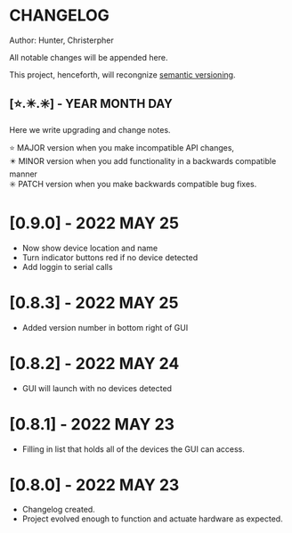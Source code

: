 # CHANGELOG
Author: Hunter, Christerpher

All notable changes will be appended here.

This project, henceforth, will recongnize [semantic versioning](https://semver.org/).

## [⭐.✴️.✳️] - YEAR MONTH DAY
Here we write upgrading and change notes.

⭐ MAJOR version when you make incompatible API changes,<br>
✴️ MINOR version when you add functionality in a backwards compatible manner<br>
✳️ PATCH version when you make backwards compatible bug fixes.<br>

# [0.9.0] - 2022 MAY 25
- Now show device location and name
- Turn indicator buttons red if no device detected
- Add loggin to serial calls

# [0.8.3] - 2022 MAY 25
- Added version number in bottom right of GUI

# [0.8.2] - 2022 MAY 24
- GUI will launch with no devices detected

# [0.8.1] - 2022 MAY 23
- Filling in list that holds all of the devices the GUI can access.

# [0.8.0] - 2022 MAY 23
- Changelog created.<br>
- Project evolved enough to function and actuate hardware as expected.


